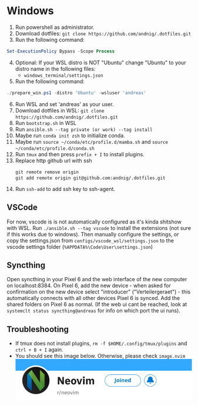 # Windows

1. Run powershell as administrator.
2. Download dotfiles: `git clone https://github.com/andnig/.dotfiles.git`
3. Run the following command:
```powershell
Set-ExecutionPolicy Bypass -Scope Process
```
4. Optional: If your WSL distro is NOT "Ubuntu" change "Ubuntu" to your distro name in the following
    files:
    - `windows_terminal/settings.json`
5. Run the following command:
```powershell
./prepare_win.ps1 -distro 'Ubuntu' -wsluser 'andreas'
```
6. Run WSL and set 'andreas' as your user.
7. Download dotfiles in WSL: `git clone https://github.com/andnig/.dotfiles.git`
8. Run `bootstrap.sh` in WSL
9. Run `ansible.sh --tag private (or work) --tag install`
10. Maybe run `conda init zsh` to initialize conda.
11. Maybe run `source ~/conda/etc/profile.d/mamba.sh` and `source ~/conda/etc/profile.d/conda.sh`
12. Run `tmux` and then press `prefix + I` to install plugins.
13. Replace http github url with ssh
    ```
    git remote remove origin
    git add remote origin git@github.com:andnig/.dotfiles.git
    ```
14. Run `ssh-add` to add ssh key to ssh-agent.

## VSCode
For now, vscode is is not automatically configured as it's kinda shitshow with WSL.
Run `./ansible.sh --tag vscode` to install the extensions (not sure if this works due to windows).
Then manually configure the settings, or copy the settings.json from 
`configs/vscode_wsl/settings.json` to the vscode settings folder 
(`%APPDATA%\Code\User\settings.json`)

## Syncthing
Open syncthing in your Pixel 6 and the web interface of the new computer on localhost:8384. 
On Pixel 6, add the new device - when asked for confirmation on the new device select "introducer"
("Verteilergeraet") - this automatically connects with all other devices Pixel 6 is synced.
Add the shared folders on Pixel 6 as normal.
(If the web ui cant be reached, look at `systemclt status syncthing@andreas` for info on which
port the ui runs).

## Troubleshooting

- If tmux does not install plugins, `rm -f $HOME/.config/tmux/plugins` and `ctrl + B + I` again.
- You should see this image below. Otherwise, please check `image.nvim`
![image](./remote.png)

